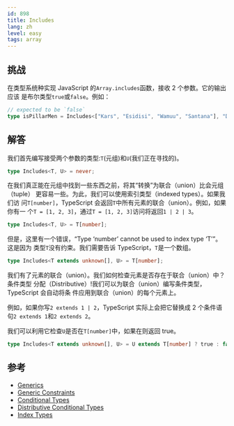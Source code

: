 ```yaml
---
id: 898
title: Includes
lang: zh
level: easy
tags: array
---
```


## 挑战

在类型系统种实现 JavaScript 的`Array.includes`函数，接收 2 个参数。它的输出应该
是布尔类型`true`或`false`。例如：

```typescript
// expected to be `false`
type isPillarMen = Includes<["Kars", "Esidisi", "Wamuu", "Santana"], "Dio">;
```

## 解答

我们首先编写接受两个参数的类型:`T`(元组)和`U`(我们正在寻找的)。

```typescript
type Includes<T, U> = never;
```

在我们真正能在元组中找到一些东西之前，将其“转换”为联合（union）比会元组（tuple）
更容易一些。为此，我们可以使用索引类型（indexed types）。如果我们访
问`T[number]`，TypeScript 会返回`T`中所有元素的联合（union）。例如，如果你有一
个`T = [1, 2, 3]`，通过`T = [1, 2, 3]`访问将返回`1 | 2 | 3`。

```typescript
type Includes<T, U> = T[number];
```

但是，这里有一个错误，“Type ‘number’ cannot be used to index type ‘T’”。这是因为
类型`T`没有约束。我们需要告诉 TypeScript，`T`是一个数组。

```typescript
type Includes<T extends unknown[], U> = T[number];
```

我们有了元素的联合（union）。我们如何检查元素是否存在于联合（union）中？条件类型
分配（Distributive）!我们可以为联合（union）编写条件类型，TypeScript 会自动将条
件应用到联合（union）的每个元素上。

例如，如果你写`2 extends 1 | 2`，TypeScript 实际上会把它替换成 2 个条件语
句`2 extends 1`和`2 extends 2`。

我们可以利用它检查`U`是否在`T[number]`中，如果在则返回 true。

```typescript
type Includes<T extends unknown[], U> = U extends T[number] ? true : false;
```

## 参考

- [Generics](https://www.typescriptlang.org/docs/handbook/2/generics.html)
- [Generic Constraints](https://www.typescriptlang.org/docs/handbook/2/generics.html#generic-constraints)
- [Conditional Types](https://www.typescriptlang.org/docs/handbook/2/conditional-types.html)
- [Distributive Conditional Types](https://www.typescriptlang.org/docs/handbook/2/conditional-types.html#distributive-conditional-types)
- [Index Types](https://www.typescriptlang.org/docs/handbook/2/indexed-access-types.html)
